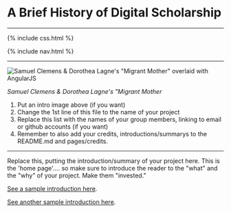 # A Brief History of Digital Scholarship

---

{% include css.html %}

{% include nav.html %}

---

![Samuel Clemens & Dorothea Lagne's "Migrant Mother" overlaid with AngularJS]({{site.baseurl}}/assets/images/spookytrees.jpeg)

*Samuel Clemens & Dorothea Lagne's "Migrant Mother*

1. Put an intro image above (if you want)
2. Change the 1st line of this file to the name of your project
3. Replace this list with the names of your group members, linking to email or github accounts (if you want)
4. Remember to also add your credits, introductions/summarys to the README.md and pages/credits.

---

Replace this, putting the introduction/summary of your project here. This is the 'home page'.... so make sure to introduce the reader to the "what" and the "why" of your project. Make them "invested."

[See a sample introduction here](https://an-teanga-sean-the-celtic-languages.readthedocs.io/en/latest/).

[See another sample introduction here](https://slave-ledger.readthedocs.io/en/latest/research/).
